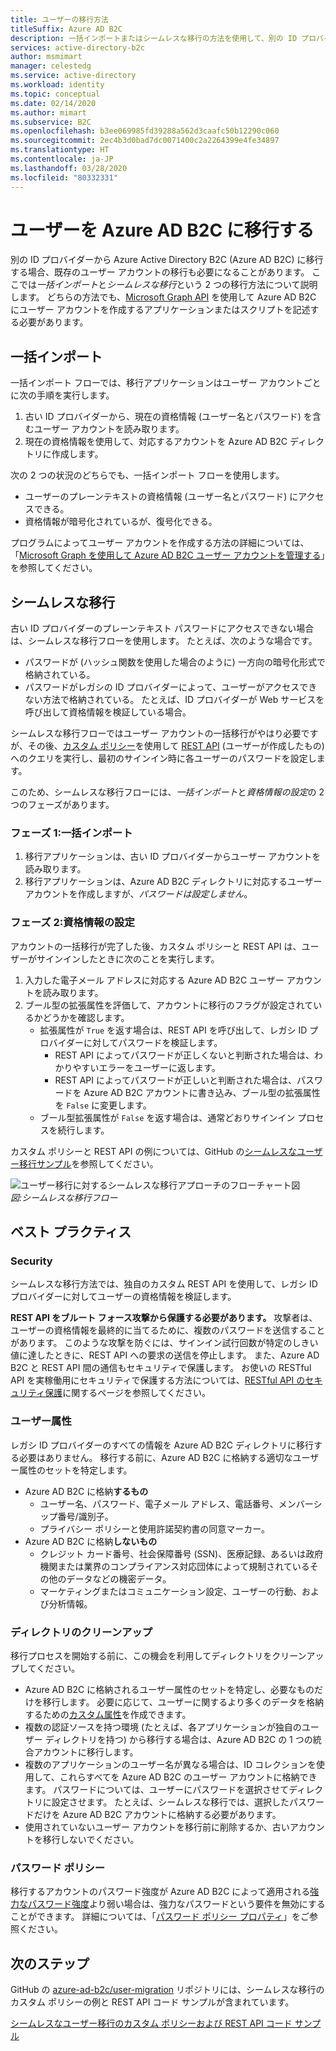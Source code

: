 ```yaml
---
title: ユーザーの移行方法
titleSuffix: Azure AD B2C
description: 一括インポートまたはシームレスな移行の方法を使用して、別の ID プロバイダーのユーザー アカウントを Azure AD B2C に移行します。
services: active-directory-b2c
author: msmimart
manager: celestedg
ms.service: active-directory
ms.workload: identity
ms.topic: conceptual
ms.date: 02/14/2020
ms.author: mimart
ms.subservice: B2C
ms.openlocfilehash: b3ee069985fd39288a562d3caafc50b12290c060
ms.sourcegitcommit: 2ec4b3d0bad7dc0071400c2a2264399e4fe34897
ms.translationtype: HT
ms.contentlocale: ja-JP
ms.lasthandoff: 03/28/2020
ms.locfileid: "80332331"
---
```

# <a name="migrate-users-to-azure-ad-b2c"></a>ユーザーを Azure AD B2C に移行する

別の ID プロバイダーから Azure Active Directory B2C (Azure AD B2C) に移行する場合、既存のユーザー アカウントの移行も必要になることがあります。 ここでは*一括インポート*と*シームレスな移行*という 2 つの移行方法について説明します。 どちらの方法でも、[Microsoft Graph API](manage-user-accounts-graph-api.md) を使用して Azure AD B2C にユーザー アカウントを作成するアプリケーションまたはスクリプトを記述する必要があります。

## <a name="bulk-import"></a>一括インポート

一括インポート フローでは、移行アプリケーションはユーザー アカウントごとに次の手順を実行します。

1. 古い ID プロバイダーから、現在の資格情報 (ユーザー名とパスワード) を含むユーザー アカウントを読み取ります。
1. 現在の資格情報を使用して、対応するアカウントを Azure AD B2C ディレクトリに作成します。

次の 2 つの状況のどちらでも、一括インポート フローを使用します。

- ユーザーのプレーンテキストの資格情報 (ユーザー名とパスワード) にアクセスできる。
- 資格情報が暗号化されているが、復号化できる。

プログラムによってユーザー アカウントを作成する方法の詳細については、「[Microsoft Graph を使用して Azure AD B2C ユーザー アカウントを管理する](manage-user-accounts-graph-api.md)」を参照してください。

## <a name="seamless-migration"></a>シームレスな移行

古い ID プロバイダーのプレーンテキスト パスワードにアクセスできない場合は、シームレスな移行フローを使用します。 たとえば、次のような場合です。

- パスワードが (ハッシュ関数を使用した場合のように) 一方向の暗号化形式で格納されている。
- パスワードがレガシの ID プロバイダーによって、ユーザーがアクセスできない方法で格納されている。 たとえば、ID プロバイダーが Web サービスを呼び出して資格情報を検証している場合。

シームレスな移行フローではユーザー アカウントの一括移行がやはり必要ですが、その後、[カスタム ポリシー](custom-policy-get-started.md)を使用して [REST API](custom-policy-rest-api-intro.md) (ユーザーが作成したもの) へのクエリを実行し、最初のサインイン時に各ユーザーのパスワードを設定します。

このため、シームレスな移行フローには、*一括インポート*と*資格情報の設定*の 2 つのフェーズがあります。

### <a name="phase-1-bulk-import"></a>フェーズ 1:一括インポート

1. 移行アプリケーションは、古い ID プロバイダーからユーザー アカウントを読み取ります。
1. 移行アプリケーションは、Azure AD B2C ディレクトリに対応するユーザー アカウントを作成しますが、*パスワードは設定しません*。

### <a name="phase-2-set-credentials"></a>フェーズ 2:資格情報の設定

アカウントの一括移行が完了した後、カスタム ポリシーと REST API は、ユーザーがサインインしたときに次のことを実行します。

1. 入力した電子メール アドレスに対応する Azure AD B2C ユーザー アカウントを読み取ります。
1. ブール型の拡張属性を評価して、アカウントに移行のフラグが設定されているかどうかを確認します。
    - 拡張属性が `True` を返す場合は、REST API を呼び出して、レガシ ID プロバイダーに対してパスワードを検証します。
      - REST API によってパスワードが正しくないと判断された場合は、わかりやすいエラーをユーザーに返します。
      - REST API によってパスワードが正しいと判断された場合は、パスワードを Azure AD B2C アカウントに書き込み、ブール型の拡張属性を `False` に変更します。
    - ブール型拡張属性が `False` を返す場合は、通常どおりサインイン プロセスを続行します。

カスタム ポリシーと REST API の例については、GitHub の[シームレスなユーザー移行サンプル](https://aka.ms/b2c-account-seamless-migration)を参照してください。

![ユーザー移行に対するシームレスな移行アプローチのフローチャート図](./media/user-migration/diagram-01-seamless-migration.png)<br />*図:シームレスな移行フロー*

## <a name="best-practices"></a>ベスト プラクティス

### <a name="security"></a>Security

シームレスな移行方法では、独自のカスタム REST API を使用して、レガシ ID プロバイダーに対してユーザーの資格情報を検証します。

**REST API をブルート フォース攻撃から保護する必要があります。** 攻撃者は、ユーザーの資格情報を最終的に当てるために、複数のパスワードを送信することがあります。 このような攻撃を防ぐには、サインイン試行回数が特定のしきい値に達したときに、REST API への要求の送信を停止します。 また、Azure AD B2C と REST API 間の通信もセキュリティで保護します。 お使いの RESTful API を実稼働用にセキュリティで保護する方法については、[RESTful API のセキュリティ保護](secure-rest-api.md)に関するページを参照してください。

### <a name="user-attributes"></a>ユーザー属性

レガシ ID プロバイダーのすべての情報を Azure AD B2C ディレクトリに移行する必要はありません。 移行する前に、Azure AD B2C に格納する適切なユーザー属性のセットを特定します。

- Azure AD B2C に格納**するもの**
  - ユーザー名、パスワード、電子メール アドレス、電話番号、メンバーシップ番号/識別子。
  - プライバシー ポリシーと使用許諾契約書の同意マーカー。
- Azure AD B2C に格納**しないもの**
  - クレジット カード番号、社会保障番号 (SSN)、医療記録、あるいは政府機関または業界のコンプライアンス対応団体によって規制されているその他のデータなどの機密データ。
  - マーケティングまたはコミュニケーション設定、ユーザーの行動、および分析情報。

### <a name="directory-clean-up"></a>ディレクトリのクリーンアップ

移行プロセスを開始する前に、この機会を利用してディレクトリをクリーンアップしてください。

- Azure AD B2C に格納されるユーザー属性のセットを特定し、必要なものだけを移行します。 必要に応じて、ユーザーに関するより多くのデータを格納するための[カスタム属性](custom-policy-custom-attributes.md)を作成できます。
- 複数の認証ソースを持つ環境 (たとえば、各アプリケーションが独自のユーザー ディレクトリを持つ) から移行する場合は、Azure AD B2C の 1 つの統合アカウントに移行します。
- 複数のアプリケーションのユーザー名が異なる場合は、ID コレクションを使用して、これらすべてを Azure AD B2C のユーザー アカウントに格納できます。 パスワードについては、ユーザーにパスワードを選択させてディレクトリに設定させます。 たとえば、シームレスな移行では、選択したパスワードだけを Azure AD B2C アカウントに格納する必要があります。
- 使用されていないユーザー アカウントを移行前に削除するか、古いアカウントを移行しないでください。

### <a name="password-policy"></a>パスワード ポリシー

移行するアカウントのパスワード強度が Azure AD B2C によって適用される[強力なパスワード強度](../active-directory/authentication/concept-sspr-policy.md)より弱い場合は、強力なパスワードという要件を無効にすることができます。 詳細については、「[パスワード ポリシー プロパティ](manage-user-accounts-graph-api.md#password-policy-property)」をご参照ください。

## <a name="next-steps"></a>次のステップ

GitHub の [azure-ad-b2c/user-migration](https://github.com/azure-ad-b2c/user-migration) リポジトリには、シームレスな移行のカスタム ポリシーの例と REST API コード サンプルが含まれています。

[シームレスなユーザー移行のカスタム ポリシーおよび REST API コード サンプル](https://aka.ms/b2c-account-seamless-migration)
